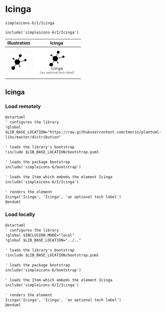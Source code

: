 # Icinga


```text
simpleicons-6/I/Icinga
```

```text
include('simpleicons-6/I/Icinga')
```



| Illustration | Icinga |
| :---: | :---: |
| ![illustration for Illustration](../../simpleicons-6/I/Icinga.png) | ![illustration for Icinga](../../simpleicons-6/I/Icinga.Local.png) |




## Icinga

### Load remotely
```plantuml
@startuml
' configures the library
!global $LIB_BASE_LOCATION="https://raw.githubusercontent.com/tmorin/plantuml-libs/master/distribution"

' loads the library's bootstrap
!include $LIB_BASE_LOCATION/bootstrap.puml

' loads the package bootstrap
include('simpleicons-6/bootstrap')

' loads the Item which embeds the element Icinga
include('simpleicons-6/I/Icinga')

' renders the element
Icinga('Icinga', 'Icinga', 'an optional tech label')
@enduml
```

### Load locally
```plantuml
@startuml
' configures the library
!global $INCLUSION_MODE="local"
!global $LIB_BASE_LOCATION="../.."

' loads the library's bootstrap
!include $LIB_BASE_LOCATION/bootstrap.puml

' loads the package bootstrap
include('simpleicons-6/bootstrap')

' loads the Item which embeds the element Icinga
include('simpleicons-6/I/Icinga')

' renders the element
Icinga('Icinga', 'Icinga', 'an optional tech label')
@enduml
```

